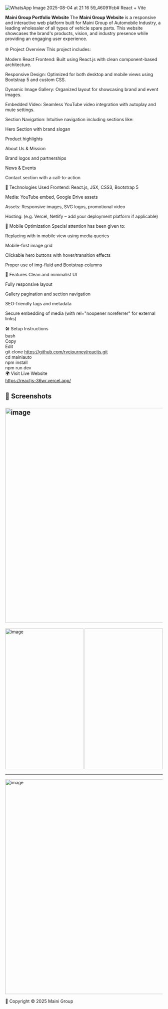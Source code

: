 ![WhatsApp Image 2025-08-04 at 21 16 59_46091fcb](https://github.com/user-attachments/assets/bc1afbbf-da3d-43bb-9b5c-85a39731534d)# React + Vite

__Maini Group Portfolio Website__
The __Maini Group Website__ is a responsive and interactive web platform built for Maini Group of Automobile Industry, a leading wholesaler of all types of vehicle spare parts. This website showcases the brand's products, vision, and industry presence while providing an engaging user experience.
<br><br>
🌐 Project Overview
This project includes:

Modern React Frontend: Built using React.js with clean component-based architecture.

Responsive Design: Optimized for both desktop and mobile views using Bootstrap 5 and custom CSS.

Dynamic Image Gallery: Organized layout for showcasing brand and event images.

Embedded Video: Seamless YouTube video integration with autoplay and mute settings.

Section Navigation: Intuitive navigation including sections like:

Hero Section with brand slogan

Product highlights

About Us & Mission

Brand logos and partnerships

News & Events

Contact section with a call-to-action

📁 Technologies Used
Frontend: React.js, JSX, CSS3, Bootstrap 5

Media: YouTube embed, Google Drive assets

Assets: Responsive images, SVG logos, promotional video

Hosting: (e.g. Vercel, Netlify – add your deployment platform if applicable)

📱 Mobile Optimization
Special attention has been given to:

Replacing with in mobile view using media queries

Mobile-first image grid

Clickable hero buttons with hover/transition effects

Proper use of img-fluid and Bootstrap columns

🧩 Features
Clean and minimalist UI

Fully responsive layout

Gallery pagination and section navigation

SEO-friendly tags and metadata

Secure embedding of media (with rel="noopener noreferrer" for external links)

🛠️ Setup Instructions<br>
bash<br>
Copy<br>
Edit<br>
git clone https://github.com/rvcjourney/reactjs.git<br>
cd mainiauto<br>
npm install<br>
npm run dev<br>
🌍 Visit Live Website<br>
https://reactjs-36wr.vercel.app/

📸 Screenshots<br><br>
<img width="1366" height="687" alt="image" src="https://github.com/user-attachments/assets/0143f868-4f0f-4ebf-b465-20698de0d7aa" />
----------------------------------------------------------------------------------------------------------------------------------

<img width="250" height="450" alt="image" src="https://github.com/user-attachments/assets/a277a3ef-439a-4c32-bec8-0cfb1ac0dc0b" /> 
<img width="250" height="450" (https://github.com/user-attachments/assets/08bd8dbc-062f-44d8-856a-df784f47d925) />

----------------------------------------------------------------------------------------------------------------------------------
<img width="1363" height="687" alt="image" src="https://github.com/user-attachments/assets/04d9cfa6-8719-42a1-a4dd-0041b91cb466" />


📄 Copyright
© 2025 Maini Group
